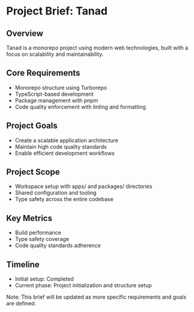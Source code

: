 # Project Brief: Tanad

## Overview
Tanad is a monorepo project using modern web technologies, built with a focus on scalability and maintainability.

## Core Requirements
- Monorepo structure using Turborepo
- TypeScript-based development
- Package management with pnpm
- Code quality enforcement with linting and formatting

## Project Goals
- Create a scalable application architecture
- Maintain high code quality standards
- Enable efficient development workflows

## Project Scope
- Workspace setup with apps/ and packages/ directories
- Shared configuration and tooling
- Type safety across the entire codebase

## Key Metrics
- Build performance
- Type safety coverage
- Code quality standards adherence

## Timeline
- Initial setup: Completed
- Current phase: Project initialization and structure setup

Note: This brief will be updated as more specific requirements and goals are defined. 